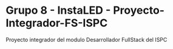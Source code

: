 # Grupo 8 - InstaLED - Proyecto-Integrador-FS-ISPC

Proyecto integrador del modulo Desarrollador FullStack del ISPC
